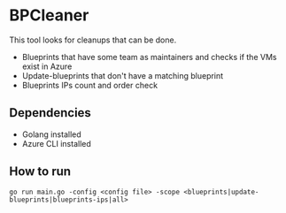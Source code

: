 # BPCleaner

This tool looks for cleanups that can be done.
- Blueprints that have some team as maintainers and checks if the VMs exist in Azure
- Update-blueprints that don't have a matching blueprint
- Blueprints IPs count and order check

## Dependencies

- Golang installed
- Azure CLI installed

## How to run

```
go run main.go -config <config file> -scope <blueprints|update-blueprints|blueprints-ips|all>
```